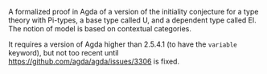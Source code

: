 A formalized proof in Agda of a version of the initiality conjecture for a type theory with
Pi-types, a base type called U, and a dependent type called El. The notion of model is based on
contextual categories.

It requires a version of Agda higher than 2.5.4.1 (to have the `variable` keyword), but not too
recent until https://github.com/agda/agda/issues/3306 is fixed.